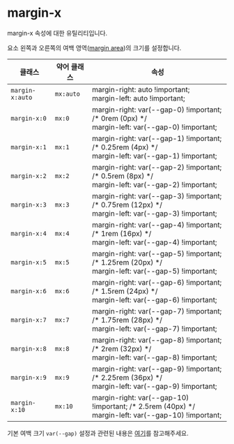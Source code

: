 # margin-x

margin-x 속성에 대한 유틸리티입니다.

요소 왼쪽과 오른쪽의 여백 영역([margin area](https://developer.mozilla.org/en-US/docs/Web/CSS/CSS_box_model/Introduction_to_the_CSS_box_model#margin_area))의 크기를 설정합니다.

<table>
  <thead>
    <tr>
      <th scope="col">클래스</th>
      <th scope="col">약어 클래스</th>
      <th scope="col">속성</th>
    </tr>
  </thead>
  <tbody>
  <tr>
  <td><code>margin-x:auto</code></td>
  <td><code>mx:auto</code></td>
  <td>
    <span class="code">margin-right: auto !important;</span><br>
    <span class="code">margin-left: auto !important;</span>
  </td>
</tr>

<tr>
  <td><code>margin-x:0</code></td>
  <td><code>mx:0</code></td>
  <td>
    <span class="code">margin-right: var(--gap-0) !important;</span> <span class="c:weak">/* 0rem (0px) */</span><br>
    <span class="code">margin-left: var(--gap-0) !important;</span>
  </td>
</tr>

<tr>
  <td><code>margin-x:1</code></td>
  <td><code>mx:1</code></td>
  <td>
    <span class="code">margin-right: var(--gap-1) !important;</span> <span class="c:weak">/* 0.25rem (4px) */</span><br>
    <span class="code">margin-left: var(--gap-1) !important;</span>
  </td>
</tr>

<tr>
  <td><code>margin-x:2</code></td>
  <td><code>mx:2</code></td>
  <td>
    <span class="code">margin-right: var(--gap-2) !important;</span> <span class="c:weak">/* 0.5rem (8px) */</span><br>
    <span class="code">margin-left: var(--gap-2) !important;</span>
  </td>
</tr>

<tr>
  <td><code>margin-x:3</code></td>
  <td><code>mx:3</code></td>
  <td>
    <span class="code">margin-right: var(--gap-3) !important;</span> <span class="c:weak">/* 0.75rem (12px) */</span><br>
    <span class="code">margin-left: var(--gap-3) !important;</span>
  </td>
</tr>

<tr>
  <td><code>margin-x:4</code></td>
  <td><code>mx:4</code></td>
  <td>
    <span class="code">margin-right: var(--gap-4) !important;</span> <span class="c:weak">/* 1rem (16px) */</span><br>
    <span class="code">margin-left: var(--gap-4) !important;</span>
  </td>
</tr>

<tr>
  <td><code>margin-x:5</code></td>
  <td><code>mx:5</code></td>
  <td>
    <span class="code">margin-right: var(--gap-5) !important;</span> <span class="c:weak">/* 1.25rem (20px) */</span><br>
    <span class="code">margin-left: var(--gap-5) !important;</span>
  </td>
</tr>

<tr>
  <td><code>margin-x:6</code></td>
  <td><code>mx:6</code></td>
  <td>
    <span class="code">margin-right: var(--gap-6) !important;</span> <span class="c:weak">/* 1.5rem (24px) */</span><br>
    <span class="code">margin-left: var(--gap-6) !important;</span>
  </td>
</tr>

<tr>
  <td><code>margin-x:7</code></td>
  <td><code>mx:7</code></td>
  <td>
    <span class="code">margin-right: var(--gap-7) !important;</span> <span class="c:weak">/* 1.75rem (28px) */</span><br>
    <span class="code">margin-left: var(--gap-7) !important;</span>
  </td>
</tr>

<tr>
  <td><code>margin-x:8</code></td>
  <td><code>mx:8</code></td>
  <td>
    <span class="code">margin-right: var(--gap-8) !important;</span> <span class="c:weak">/* 2rem (32px) */</span><br>
    <span class="code">margin-left: var(--gap-8) !important;</span>
  </td>
</tr>

<tr>
  <td><code>margin-x:9</code></td>
  <td><code>mx:9</code></td>
  <td>
    <span class="code">margin-right: var(--gap-9) !important;</span> <span class="c:weak">/* 2.25rem (36px) */</span><br>
    <span class="code">margin-left: var(--gap-9) !important;</span>
  </td>
</tr>

<tr>
  <td><code>margin-x:10</code></td>
  <td><code>mx:10</code></td>
  <td>
    <span class="code">margin-right: var(--gap-10) !important;</span> <span class="c:weak">/* 2.5rem (40px) */</span><br>
    <span class="code">margin-left: var(--gap-10) !important;</span>
  </td>
</tr>

  </tbody>

</table>

기본 여백 크기 `var(--gap)` 설정과 관련된 내용은 [여기](../../variables/gap.md)를 참고해주세요.
